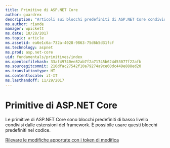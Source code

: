 ```yaml
---
title: Primitive di ASP.NET Core
author: guardrex
description: "Articoli sui blocchi predefiniti di ASP.NET Core condivisi dalle estensioni del framework che è possibile usare nel codice."
ms.author: riande
manager: wpickett
ms.date: 10/28/2017
ms.topic: article
ms.assetid: ea6e1c6a-732a-4028-9863-75d6b5d31fcf
ms.technology: aspnet
ms.prod: asp.net-core
uid: fundamentals/primitives/index
ms.openlocfilehash: 33af49740ee82ab7f2a71745b624d53077f22afb
ms.sourcegitcommit: 216dfac27542f10a79274a9ce60dc449e888ed20
ms.translationtype: HT
ms.contentlocale: it-IT
ms.lasthandoff: 11/29/2017
---
```

# <a name="primitives-in-aspnet-core"></a>Primitive di ASP.NET Core

Le primitive di ASP.NET Core sono blocchi predefiniti di basso livello condivisi dalle estensioni del framework. È possibile usare questi blocchi predefiniti nel codice.

[Rilevare le modifiche apportate con i token di modifica](xref:fundamentals/primitives/change-tokens)
